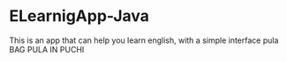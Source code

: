# ELearnigApp-Java
This is an app that can help you learn english, with a simple interface
pula
BAG PULA IN PUCHI
